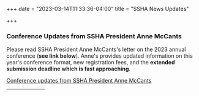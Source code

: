 +++
date = "2023-03-14T11:33:36-04:00"
title = "SSHA News Updates"

+++
### **Conference Updates from SSHA President Anne McCants** 

Please read SSHA President Anne McCants's letter on the 2023 annual conference (**see link below**). Anne's provides updated information on this year's conference format, new registration fees, and the **extended submission deadline which is fast approaching**.  

<a href="https://ssha.org/news/" target="_blank">Conference updates from SSHA President Anne McCants</a>
<br /><hr width="100">